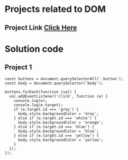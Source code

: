 # Projects related to DOM

## Project Link [Click Here](https://stackblitz.com/edit/dom-project-chaiaurcode?file=index.html)

# Solution code
## Project 1

```
const buttons = document.querySelectorAll('.button');
const body = document.querySelector('body');

buttons.forEach(function (val) {
  val.addEventListener('click', function (e) {
    console.log(e);
    console.log(e.target);
    if (e.target.id === 'grey') {
      body.style.backgroundColor = 'Grey';
    } else if (e.target.id === 'white') {
      body.style.backgroundColor = 'orange';
    } else if (e.target.id === 'blue') {
      body.style.backgroundColor = 'blue';
    } else if (e.target.id === 'yellow') {
      body.style.backgroundColor = 'yellow';
    }
  });
});


```



